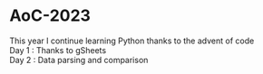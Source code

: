 # AoC-2023

This year I continue learning Python thanks to the advent of code  
Day 1 : Thanks to gSheets  
Day 2 : Data parsing and comparison  
